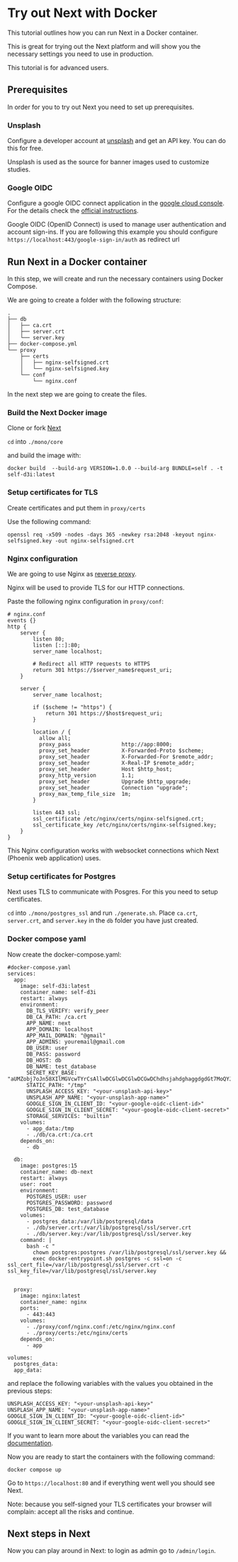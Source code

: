 # Try out Next with Docker

This tutorial outlines how you can run Next in a Docker container. 

This is great for trying out the Next platform and will show you the necessary settings you need to use in production.

This tutorial is for advanced users.

## Prerequisites

In order for you to try out Next you need to set up prerequisites.

### Unsplash

Configure a developer account at [unsplash](https://unsplash.com/) and get an API key. You can do this for free. 

Unsplash is used as the source for banner images used to customize studies.


### Google OIDC

Configure a google OIDC connect application in the [google cloud console](https://console.cloud.google.com/welcome?project=stalwart-yen-241815). For the details check the [official instructions](https://developers.google.com/identity/openid-connect/openid-connect).

Google OIDC (OpenID Connect) is used to manage user authentication and account sign-ins.
If you are following this example you should configure `https://localhost:443/google-sign-in/auth` as redirect url


## Run Next in a Docker container

In this step, we will create and run the necessary containers using Docker Compose.

We are going to create a folder with the following structure:

```
.
├── db
│   ├── ca.crt
│   ├── server.crt
│   └── server.key
├── docker-compose.yml
└── proxy
    ├── certs
    │   ├── nginx-selfsigned.crt
    │   └── nginx-selfsigned.key
    └── conf
        └── nginx.conf
```

In the next step we are going to create the files.


### Build the Next Docker image

Clone or fork [Next](https://github.com/eyra/mono)

`cd` into `./mono/core`

and build the image with:

```
docker build  --build-arg VERSION=1.0.0 --build-arg BUNDLE=self . -t self-d3i:latest
```

### Setup certificates for TLS

Create certificates and put them in `proxy/certs`

Use the following command:

```
openssl req -x509 -nodes -days 365 -newkey rsa:2048 -keyout nginx-selfsigned.key -out nginx-selfsigned.crt
```

### Nginx configuration

We are going to use Nginx as [reverse proxy](https://docs.nginx.com/nginx/admin-guide/web-server/reverse-proxy/).

Nginx will be used to provide TLS for our HTTP connections.

Paste the following nginx configuration in `proxy/conf`:

```
# nginx.conf
events {}
http {
    server {
        listen 80;
        listen [::]:80;
        server_name localhost;
        
        # Redirect all HTTP requests to HTTPS
        return 301 https://$server_name$request_uri;
    }

    server {
        server_name localhost;
        
        if ($scheme != "https") {
            return 301 https://$host$request_uri;
        }
        
        location / {
          allow all;
          proxy_pass                http://app:8000;
          proxy_set_header          X-Forwarded-Proto $scheme;
          proxy_set_header          X-Forwarded-For $remote_addr;
          proxy_set_header          X-Real-IP $remote_addr;
          proxy_set_header          Host $http_host;
          proxy_http_version        1.1;
          proxy_set_header          Upgrade $http_upgrade;
          proxy_set_header          Connection "upgrade";
          proxy_max_temp_file_size  1m;
        }
        
        listen 443 ssl;
        ssl_certificate /etc/nginx/certs/nginx-selfsigned.crt;
        ssl_certificate_key /etc/nginx/certs/nginx-selfsigned.key;
    }
}
```

This Nginx configuration works with websocket connections which Next (Phoenix web application) uses.

### Setup certificates for Postgres

Next uses TLS to communicate with Posgres. For this you need to setup certificates.

`cd` into `./mono/postgres_ssl` and run `./generate.sh`. Place  `ca.crt`, `server.crt`, and `server.key` in the `db` folder you have just created.



### Docker compose yaml

Now create the docker-compose.yaml: 

```
#docker-compose.yaml
services:
  app:
    image: self-d3i:latest
    container_name: self-d3i
    restart: always
    environment:
      DB_TLS_VERIFY: verify_peer
      DB_CA_PATH: /ca.crt
      APP_NAME: next
      APP_DOMAIN: localhost
      APP_MAIL_DOMAIN: "@gmail"
      APP_ADMINS: youremail@gmail.com
      DB_USER: user
      DB_PASS: password
      DB_HOST: db
      DB_NAME: test_database
      SECRET_KEY_BASE: "aUMZobj7oJn58XIlMGVcwTYrCsAllwDCGlwDCGlwDCGwDChdhsjahdghaggdgdGt7MoQYJtJbA="
      STATIC_PATH: "/tmp"
      UNSPLASH_ACCESS_KEY: "<your-unsplash-api-key>"
      UNSPLASH_APP_NAME: "<your-unsplash-app-name>"
      GOOGLE_SIGN_IN_CLIENT_ID: "<your-google-oidc-client-id>"
      GOOGLE_SIGN_IN_CLIENT_SECRET: "<your-google-oidc-client-secret>"
      STORAGE_SERVICES: "builtin"
    volumes:
      - app_data:/tmp
      - ./db/ca.crt:/ca.crt
    depends_on:
      - db

  db:
    image: postgres:15
    container_name: db-next
    restart: always
    user: root
    environment:
      POSTGRES_USER: user
      POSTGRES_PASSWORD: password
      POSTGRES_DB: test_database
    volumes:
      - postgres_data:/var/lib/postgresql/data
      - ./db/server.crt:/var/lib/postgresql/ssl/server.crt
      - ./db/server.key:/var/lib/postgresql/ssl/server.key
    command: |
      bash -c "
        chown postgres:postgres /var/lib/postgresql/ssl/server.key &&
        exec docker-entrypoint.sh postgres -c ssl=on -c ssl_cert_file=/var/lib/postgresql/ssl/server.crt -c ssl_key_file=/var/lib/postgresql/ssl/server.key
      "

  proxy:
    image: nginx:latest
    container_name: nginx
    ports:
      - 443:443
    volumes:
      - ./proxy/conf/nginx.conf:/etc/nginx/nginx.conf
      - ./proxy/certs:/etc/nginx/certs
    depends_on:
      - app

volumes:
  postgres_data:
  app_data:
```

and replace the following variables with the values you obtained in the previous steps:

```
UNSPLASH_ACCESS_KEY: "<your-unsplash-api-key>"
UNSPLASH_APP_NAME: "<your-unsplash-app-name>"
GOOGLE_SIGN_IN_CLIENT_ID: "<your-google-oidc-client-id>"
GOOGLE_SIGN_IN_CLIENT_SECRET: "<your-google-oidc-client-secret>"
```

If you want to learn more about the variables you can read the [documentation](https://github.com/eyra/mono/blob/master/SELFHOSTING.md).

Now you are ready to start the containers with the following command:

```
docker compose up
```

Go to `https://localhost:80` and if everything went well you should see Next.

Note: because you self-signed your TLS certificates your browser will complain: accept all the risks and continue.

## Next steps in Next

Now you can play around in Next: to login as admin go to `/admin/login`.
